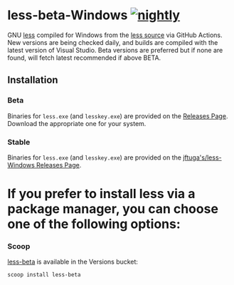 # less-beta-Windows [![nightly](https://github.com/mcunha/less-beta-Windows/actions/workflows/nightly.yml/badge.svg)](https://github.com/mcunha/less-beta-Windows/actions/workflows/nightly.yml)

GNU [less](https://en.wikipedia.org/wiki/Less_\(Unix\)) compiled for Windows from the [less source](http://greenwoodsoftware.com/less/) via GitHub Actions. New versions are being checked daily, and builds are compiled with the latest version of Visual Studio. Beta versions are preferred but if none are found, will fetch latest recommended if above BETA.

## Installation

### Beta
Binaries for `less.exe` (and `lesskey.exe`) are provided on the [Releases Page](https://github.com/mcunha/less-beta-Windows/releases). Download the appropriate one for your system.

### Stable
Binaries for `less.exe` (and `lesskey.exe`) are provided on the [jftuga's/less-Windows Releases Page](https://github.com/jftuga/less-Windows/releases).

# If you prefer to install less via a package manager, you can choose one of the following options:

### Scoop

[less-beta](https://scoop.sh/#/apps?q=versions%2Fless-beta&s=0&d=1&o=true) is available in the Versions bucket:
```powershell
scoop install less-beta
```
